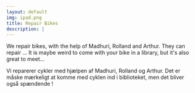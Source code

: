 ```yaml
---
layout: default
img: ipad.png
title: Repair Bikes
description: |
---
```

  We repair bikes, with the help of Madhuri, Rolland and Arthur. They can repair ... It is maybe weird to come with your bike in a library, but it's also great to meet...
  
  Vi reparerer cykler med hjælpen af Madhuri, Rolland og Arthur. Det er måske mærkeligt at komme med cyklen ind i biblioteket, men det bliver også spændende !
